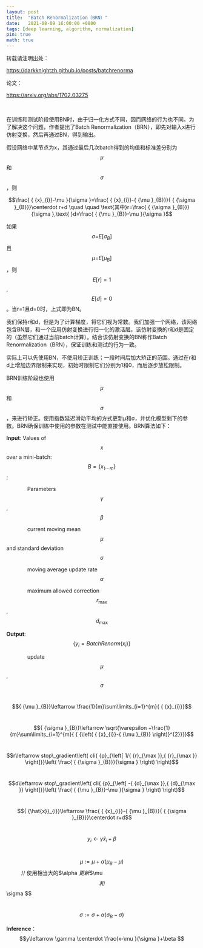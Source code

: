 ```yaml
---
layout: post
title:  "Batch Renormalization（BRN）"
date:   2021-08-09 16:00:00 +0800
tags: [deep learning, algorithm, normalization]
pin: true
math: true
---
```


<style> h1 { border-bottom: none } </style>

转载请注明出处：

<https://darkknightzh.github.io/posts/batchrenorma>


论文：

<https://arxiv.org/abs/1702.03275>

<br>

在训练和测试阶段使用BN时，由于归一化方式不同，因而网络的行为也不同。为了解决这个问题，作者提出了Batch Renormalization（BRN），即先对输入x进行仿射变换，然后再通过BN，得到输出。

假设网络中某节点为x，其通过最后几次batch得到的均值和标准差分别为
$$\mu $$
和
$$\sigma $$
，则

$$\frac{ { {x}_{i}}-\mu }{\sigma }=\frac{ { {x}_{i}}-{ {\mu }_{B}}}{ { {\sigma }_{B}}}\centerdot r+d \quad \quad \text{其中}r=\frac{ { {\sigma }_{B}}}{\sigma },\text{  }d=\frac{ { {\mu }_{B}}-\mu }{\sigma }$$

如果
$$\sigma \text{=}E\left[ { {\sigma }_{B}} \right]$$
且
$$\mu \text{=}E\left[ { {\mu }_{B}} \right]$$
，则
$$E\left[ r \right]=1$$
,
$$E\left[ d \right]=0$$
。当r=1且d=0时，上式即为BN。

我们保持r和d，但是为了计算梯度，将它们视为常数。我们加强一个网络，该网络包含BN层，和一个应用仿射变换进行归一化的激活层。该仿射变换的r和d是固定的（虽然它们通过当前batch计算）。结合该仿射变换的BN称作Batch Renormalization（BRN），保证训练和测试的行为一致。

实际上可以先使用BN，不使用矫正训练；一段时间后加大矫正的范围。通过在r和d上增加边界限制来实现，初始时限制它们分别为1和0，而后逐步放松限制。

BRN训练阶段也使用
$$\mu $$
和
$$\sigma $$
，来进行矫正。使用指数延迟滑动平均的方式更新μ和σ，并优化模型剩下的参数。BRN确保训练中使用的参数在测试中能直接使用。BRN算法如下：

**Input**: Values of 
$$x$$
over a mini-batch: 
$$B=\{ { {x}_{1\cdots m}}\}$$
;

&nbsp;&nbsp;&nbsp;&nbsp;&nbsp;&nbsp;&nbsp;&nbsp;&nbsp;&nbsp;&nbsp;&nbsp;&nbsp;&nbsp;Parameters 
$$\gamma $$
, 
$$\beta $$

&nbsp;&nbsp;&nbsp;&nbsp;&nbsp;&nbsp;&nbsp;&nbsp;&nbsp;&nbsp;&nbsp;&nbsp;&nbsp;&nbsp;current moving mean $$\mu $$ and standard deviation $$\sigma $$

&nbsp;&nbsp;&nbsp;&nbsp;&nbsp;&nbsp;&nbsp;&nbsp;&nbsp;&nbsp;&nbsp;&nbsp;&nbsp;&nbsp;moving average update rate $$\alpha $$

&nbsp;&nbsp;&nbsp;&nbsp;&nbsp;&nbsp;&nbsp;&nbsp;&nbsp;&nbsp;&nbsp;&nbsp;&nbsp;&nbsp;maximum allowed correction $${ {r}_{\max }}$$, $${ {d}_{\max }}$$

**Output**: $$\left\{ { {y}_{i}}=BatchRenorm({ {x}_{i}}) \right\}$$

&nbsp;&nbsp;&nbsp;&nbsp;&nbsp;&nbsp;&nbsp;&nbsp;&nbsp;&nbsp;&nbsp;&nbsp;&nbsp;&nbsp;update 
$$\mu $$
, 
$$\sigma $$

&nbsp;&nbsp;&nbsp;&nbsp;&nbsp;
$${ {\mu }_{B}}\leftarrow \frac{1}{m}\sum\limits_{i=1}^{m}{ { {x}_{i}}}$$

&nbsp;&nbsp;&nbsp;&nbsp;&nbsp;
$${ {\sigma }_{B}}\leftarrow \sqrt{\varepsilon +\frac{1}{m}\sum\limits_{i=1}^{m}{ { {\left( { {x}_{i}}-{ {\mu }_{B}} \right)}^{2}}}}$$

&nbsp;&nbsp;&nbsp;&nbsp;&nbsp;
$$r\leftarrow stop\_gradient\left( cli{ {p}_{\left[ 1/{ {r}_{\max }},{ {r}_{\max }} \right]}}\left( \frac{ { {\sigma }_{B}}}{\sigma } \right) \right)$$

&nbsp;&nbsp;&nbsp;&nbsp;&nbsp;
$$d\leftarrow stop\_gradient\left( cli{ {p}_{\left[ -{ {d}_{\max }},{ {d}_{\max }} \right]}}\left( \frac{ { {\mu }_{B}}-\mu }{\sigma } \right) \right)$$

&nbsp;&nbsp;&nbsp;&nbsp;&nbsp;
$${ {\hat{x}}_{i}}\leftarrow \frac{ { {x}_{i}}-{ {\mu }_{B}}}{ { {\sigma }_{B}}}\centerdot r+d$$

&nbsp;&nbsp;&nbsp;&nbsp;&nbsp;
$${ {y}_{i}}\leftarrow \gamma { {\hat{x}}_{i}}+\beta $$

&nbsp;&nbsp;&nbsp;&nbsp;&nbsp;
$$\mu :=\mu +\alpha \left( { {\mu }_{B}}-\mu  \right)$$
&nbsp;&nbsp;&nbsp;&nbsp;&nbsp;&nbsp;&nbsp;&nbsp;&nbsp;&nbsp;// 使用相当大的$\alpha $更新$$\mu $$和$$\sigma $$

&nbsp;&nbsp;&nbsp;&nbsp;&nbsp;
$$\sigma :=\sigma +\alpha \left( { {\sigma }_{B}}-\sigma  \right)$$

**Inference**：
$$y\leftarrow \gamma \centerdot \frac{x-\mu }{\sigma }+\beta $$
